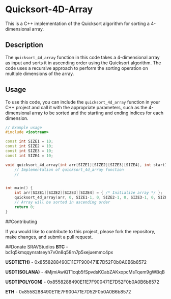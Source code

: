 # Quicksort-4D-Array

This is a C++ implementation of the Quicksort algorithm for sorting a 4-dimensional array.

## Description

The `quicksort_4d_array` function in this code takes a 4-dimensional array as input and sorts it in ascending order using the Quicksort algorithm. The code uses a recursive approach to perform the sorting operation on multiple dimensions of the array.

## Usage

To use this code, you can include the `quicksort_4d_array` function in your C++ project and call it with the appropriate parameters, such as the 4-dimensional array to be sorted and the starting and ending indices for each dimension.

```c++
// Example usage
#include <iostream>

const int SIZE1 = 10;
const int SIZE2 = 10;
const int SIZE3 = 10;
const int SIZE4 = 10;

void quicksort_4d_array(int arr[SIZE1][SIZE2][SIZE3][SIZE4], int start1, int end1, int start2, int end2, int start3, int end3, int start4, int end4) {
    // Implementation of quicksort_4d_array function
    //


int main() {
    int arr[SIZE1][SIZE2][SIZE3][SIZE4] = { /* Initialize array */ };
    quicksort_4d_array(arr, 0, SIZE1-1, 0, SIZE2-1, 0, SIZE3-1, 0, SIZE4-1);
    // Array will be sorted in ascending order
    return 0;
}
```
##Contributing

If you would like to contribute to this project, please fork the repository, make changes, and submit a pull request.

##Donate SRAVStudios
**BTC** - bc1q5kmqqynratseyh7v0n8q58rn7p5xejuemmc4px

**USDT(ETH)**  - 0x8558288490E11E7F900471E7D52F0b0A0B6b8572

**USDT(SOLANA)**  - 4MjmiAwiQT1cqb5fSpvdsKCabZAKxopcMsTqem9gWBqB

**USDT(POLYGON)**  - 0x8558288490E11E7F900471E7D52F0b0A0B6b8572

**ETH**  - 0x8558288490E11E7F900471E7D52F0b0A0B6b8572
